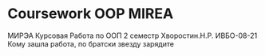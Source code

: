 # Coursework OOP MIREA
МИРЭА Курсовая Работа по ООП 2 семестр Хворостин.Н.Р. ИВБО-08-21
Кому зашла работа, по братски звезду зарядите
